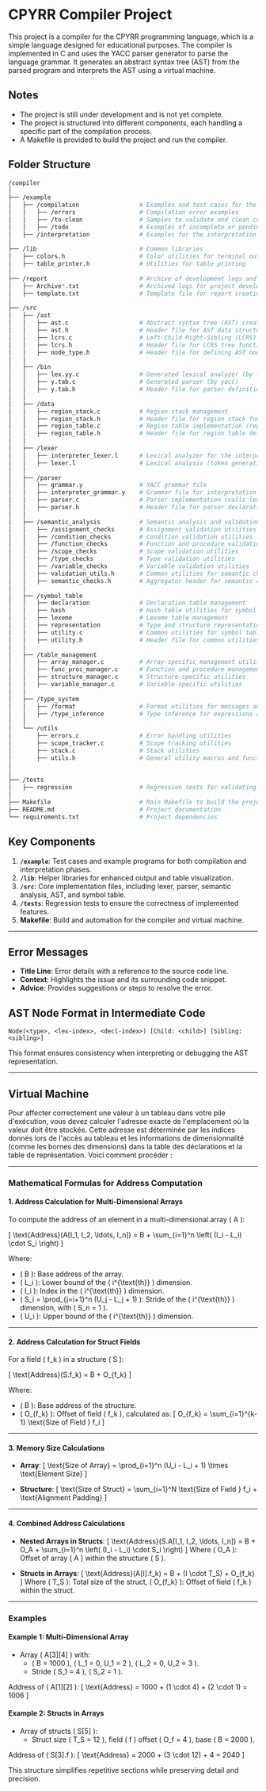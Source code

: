 # CPYRR Compiler Project

This project is a compiler for the CPYRR programming language, which is a simple language designed for educational purposes. The compiler is implemented in C and uses the YACC parser generator to parse the language grammar. It generates an abstract syntax tree (AST) from the parsed program and interprets the AST using a virtual machine.

## Notes

- The project is still under development and is not yet complete.
- The project is structured into different components, each handling a specific part of the compilation process.
- A Makefile is provided to build the project and run the compiler.

## Folder Structure

```bash
/compiler
│
├── /example
│   ├── /compilation                 # Examples and test cases for the compilation process
│   │   ├── /errors                  # Compilation error examples
│   │   ├── /to-clean                # Samples to validate and clean compilation phases
│   │   ├── /todo                    # Examples of incomplete or pending tasks
│   ├── /interpretation              # Examples for the interpretation process
│
├── /lib                             # Common libraries
│   ├── colors.h                     # Color utilities for terminal output
│   ├── table_printer.h              # Utilities for table printing
│
├── /report                          # Archive of development logs and templates
│   ├── Archive*.txt                 # Archived logs for project development
│   ├── template.txt                 # Template file for report creation
│
├── /src
│   ├── /ast
│   │   ├── ast.c                    # Abstract syntax tree (AST) creation and manipulation
│   │   ├── ast.h                    # Header file for AST data structures and functions
│   │   ├── lcrs.c                   # Left-Child Right-Sibling (LCRS) tree implementation
│   │   ├── lcrs.h                   # Header file for LCRS tree functions
│   │   ├── node_type.h              # Header file for defining AST node types
│   │
│   ├── /bin
│   │   ├── lex.yy.c                 # Generated lexical analyzer (by flex)
│   │   ├── y.tab.c                  # Generated parser (by yacc)
│   │   ├── y.tab.h                  # Header file for parser definitions
│   │
│   ├── /data
│   │   ├── region_stack.c           # Region stack management
│   │   ├── region_stack.h           # Header file for region stack functions
│   │   ├── region_table.c           # Region table implementation (region size, nesting, AST pointers)
│   │   ├── region_table.h           # Header file for region table definitions
│   │
│   ├── /lexer
│   │   ├── interpreter_lexer.l      # Lexical analyzer for the interpreter
│   │   ├── lexer.l                  # Lexical analysis (token generation and lexeme identification)
│   │
│   ├── /parser
│   │   ├── grammar.y                # YACC grammar file
│   │   ├── interpreter_grammar.y    # Grammar file for interpretation phase
│   │   ├── parser.c                 # Parser implementation (calls lexing functions and constructs AST)
│   │   ├── parser.h                 # Header file for parser declarations
│   │
│   ├── /semantic_analysis           # Semantic analysis and validation phase
│   │   ├── /assignment_checks       # Assignment validation utilities
│   │   ├── /condition_checks        # Condition validation utilities
│   │   ├── /function_checks         # Function and procedure validation utilities
│   │   ├── /scope_checks            # Scope validation utilities
│   │   ├── /type_checks             # Type validation utilities
│   │   ├── /variable_checks         # Variable validation utilities
│   │   ├── validation_utils.h       # Common utilities for semantic checks
│   │   ├── semantic_checks.h        # Aggregator header for semantic checks
│   │
│   ├── /symbol_table
│   │   ├── declaration              # Declaration table management
│   │   ├── hash                     # Hash table utilities for symbol storage
│   │   ├── lexeme                   # Lexeme table management
│   │   ├── representation           # Type and structure representation table
│   │   ├── utility.c                # Common utilities for symbol table
│   │   ├── utility.h                # Header file for common utilities
│   │
│   ├── /table_management
│   │   ├── array_manager.c          # Array-specific management utilities
│   │   ├── func_proc_manager.c      # Function and procedure management utilities
│   │   ├── structure_manager.c      # Structure-specific utilities
│   │   ├── variable_manager.c       # Variable-specific utilities
│   │
│   ├── /type_system
│   │   ├── /format                  # Format utilities for messages and output
│   │   ├── /type_inference          # Type inference for expressions and structures
│   │
│   └── /utils
│       ├── errors.c                 # Error handling utilities
│       ├── scope_tracker.c          # Scope tracking utilities
│       ├── stack.c                  # Stack utilities
│       ├── utils.h                  # General utility macros and functions
│   
│
├── /tests
│   ├── regression                   # Regression tests for validating components
│
├── Makefile                         # Main Makefile to build the project
├── README.md                        # Project documentation
└── requirements.txt                 # Project dependencies
```

## Key Components

1. **`/example`**: Test cases and example programs for both compilation and interpretation phases.
2. **`/lib`**: Helper libraries for enhanced output and table visualization.
3. **`/src`**: Core implementation files, including lexer, parser, semantic analysis, AST, and symbol table.
4. **`/tests`**: Regression tests to ensure the correctness of implemented features.
5. **Makefile**: Build and automation for the compiler and virtual machine.

---

## Error Messages

- **Title Line**: Error details with a reference to the source code line.
- **Context**: Highlights the issue and its surrounding code snippet.
- **Advice**: Provides suggestions or steps to resolve the error.

## AST Node Format in Intermediate Code

```text
Node(<type>, <lex-index>, <decl-index>) [Child: <child>] [Sibling: <sibling>]
```

This format ensures consistency when interpreting or debugging the AST representation.

---

## Virtual Machine

Pour affecter correctement une valeur à un tableau dans votre pile d'exécution, vous devez calculer l'adresse exacte de l'emplacement où la valeur doit être stockée. Cette adresse est déterminée par les indices donnés lors de l'accès au tableau et les informations de dimensionnalité (comme les bornes des dimensions) dans la table des déclarations et la table de représentation. Voici comment procéder :

---

### Mathematical Formulas for Address Computation

#### **1. Address Calculation for Multi-Dimensional Arrays**

To compute the address of an element in a multi-dimensional array \( A \):

\[
\text{Address}(A[I_1, I_2, \ldots, I_n]) = B + \sum_{i=1}^n \left( (I_i - L_i) \cdot S_i \right)
\]

Where:
- \( B \): Base address of the array.
- \( L_i \): Lower bound of the \( i^{\text{th}} \) dimension.
- \( I_i \): Index in the \( i^{\text{th}} \) dimension.
- \( S_i = \prod_{j=i+1}^n (U_j - L_j + 1) \): Stride of the \( i^{\text{th}} \) dimension, with \( S_n = 1 \).
- \( U_i \): Upper bound of the \( i^{\text{th}} \) dimension.

---

#### **2. Address Calculation for Struct Fields**

For a field \( f_k \) in a structure \( S \):

\[
\text{Address}(S.f_k) = B + O_{f_k}
\]

Where:
- \( B \): Base address of the structure.
- \( O_{f_k} \): Offset of field \( f_k \), calculated as:
\[
O_{f_k} = \sum_{i=1}^{k-1} \text{Size of Field } f_i
\]

---

#### **3. Memory Size Calculations**

- **Array**:
\[
\text{Size of Array} = \prod_{i=1}^n (U_i - L_i + 1) \times \text{Element Size}
\]

- **Structure**:
\[
\text{Size of Struct} = \sum_{i=1}^N \text{Size of Field } f_i + \text{Alignment Padding}
\]

---

#### **4. Combined Address Calculations**

- **Nested Arrays in Structs**:
\[
\text{Address}(S.A[I_1, I_2, \ldots, I_n]) = B + O_A + \sum_{i=1}^n \left( (I_i - L_i) \cdot S_i \right)
\]
Where \( O_A \): Offset of array \( A \) within the structure \( S \).

- **Structs in Arrays**:
\[
\text{Address}(A[I].f_k) = B + (I \cdot T_S) + O_{f_k}
\]
Where \( T_S \): Total size of the struct, \( O_{f_k} \): Offset of field \( f_k \) within the struct.

---

### **Examples**

#### Example 1: Multi-Dimensional Array

- Array \( A[3][4] \) with:
  - \( B = 1000 \), \( L_1 = 0, U_1 = 2 \), \( L_2 = 0, U_2 = 3 \).
  - Stride \( S_1 = 4 \), \( S_2 = 1 \).

Address of \( A[1][2] \):
\[
\text{Address} = 1000 + (1 \cdot 4) + (2 \cdot 1) = 1006
\]

#### Example 2: Structs in Arrays

- Array of structs \( S[5] \):
  - Struct size \( T_S = 12 \), field \( f \) offset \( O_f = 4 \), base \( B = 2000 \).

Address of \( S[3].f \):
\[
\text{Address} = 2000 + (3 \cdot 12) + 4 = 2040
\] 

This structure simplifies repetitive sections while preserving detail and precision.